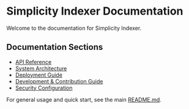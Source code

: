 # Simplicity Indexer Documentation

Welcome to the documentation for Simplicity Indexer.

## Documentation Sections

- [API Reference](./api/README.md) <!-- TODO: Add API details -->
- [System Architecture](./architecture/README.md) <!-- TODO: Add architecture overview and diagram -->
- [Deployment Guide](./deployment/README.md) <!-- TODO: Add deployment and configuration instructions -->
- [Development & Contribution Guide](./development/README.md) <!-- TODO: Add dev workflow and template usage -->
- [Security Configuration](./SECURITY_CONFIG.md) <!-- TODO: Refocus on safe defaults and best practices -->

For general usage and quick start, see the main [README.md](../README.md). 